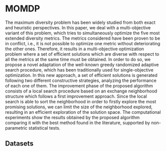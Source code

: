 # MOMDP

The maximum diversity problem has been widely studied from both exact and heuristic perspectives. In this paper, we deal with a multi-objective variant of this problem, which tries to simultaneously optimize the five most extended diversity metrics. The metrics considered have been proven to be in conflict, i.e., it is not possible to optimize one metric without deteriorating the other ones. Therefore, it results in a multi-objective optimization problem where a set of efficient solutions which are diverse with respect to all the metrics at the same time must be obtained. In order to do so, we propose a novel adaptation of the well-known greedy randomized adaptive search procedure, which has been traditionally used for single-objective optimization. In this new approach, a set of efficient solutions is generated following two different constructive strategies, analyzing the performance of each one of them. The improvement phase of the proposed algorithm consists of a local search procedure based on an exchange neighborhood structure which follows a first improvement approach. Since the local search is able to sort the neighborhood in order to firstly explore the most promising solutions, we can limit the size of the neighborhood explored, resulting in an efficient exploration of the solution space. The computational experiments show the results obtained by the proposed algorithm comparing it with the best method found in the literature, supported by non-parametric statistical tests.

## Datasets

